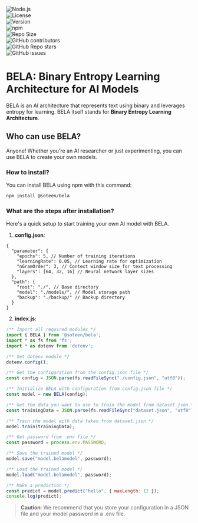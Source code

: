 ![Node.js](https://img.shields.io/badge/Node.js-12%2B-green?logo=node.js&style=flat)  
![License](https://img.shields.io/github/license/soteenstudio/bela?style=flat)  
![Version](https://img.shields.io/npm/v/@soteen/bela?style=flat)  
![npm](https://img.shields.io/npm/dt/@soteen/bela?style=flat)  
![Repo Size](https://img.shields.io/github/repo-size/soteenstudio/bela?style=flat)  
![GitHub contributors](https://img.shields.io/github/contributors/soteenstudio/bela?style=flat)  
![GitHub Repo stars](https://img.shields.io/github/stars/soteenstudio/bela?style=flat)  
![GitHub issues](https://img.shields.io/github/issues/soteenstudio/bela?style=flat)
# BELA: Binary Entropy Learning Architecture for AI Models
BELA is an AI architecture that represents text using binary and leverages entropy for learning.
BELA itself stands for **Binary Entropy Learning Architecture**.
## Who can use BELA?
Anyone! Whether you're an AI researcher or just experimenting, you can use BELA to create your own models.
### How to install?
You can install BELA using npm with this command:
```sh
npm install @soteen/bela
```
### What are the steps after installation?
Here's a quick setup to start training your own AI model with BELA.
1. **config.json**:
```json5
{
  "parameter": {
    "epochs": 5, // Number of training iterations
    "learningRate": 0.05, // Learning rate for optimization
    "nGramOrder": 3, // Context window size for text processing
    "layers": [64, 32, 16] // Neural network layer sizes
  },
  "path": {
    "root": "./", // Base directory
    "model": "./models/", // Model storage path
    "backup": "./backup/" // Backup directory
  }
}
```
2. **index.js**:
```javascript
/** Import all required modules */
import { BELA } from '@soteen/bela';
import * as fs from 'fs';
import * as dotenv from 'dotenv';

/** Set dotenv module */
dotenv.config();

/** Get the configuration from the config.json file */
const config = JSON.parse(fs.readFileSync("./config.json", "utf8"));

/** Initialize BELA with configuration from config.json file */
const model = new BELA(config);

/** Get the data you want to use to train the model from dataset.json */
const trainingData = JSON.parse(fs.readFileSync("dataset.json", "utf8"));

/** Train the model with data taken from dataset.json */
model.train(trainingData);

/** Get password from .env file */
const password = process.env.PASSWORD;

/** Save the trained model */
model.save("model.belamodel", password);

/** Load the trained model */
model.load("model.belamodel", password);

/** Make a prediction */
const predict = model.predict("hello", { maxLength: 12 });
console.log(predict);
```

> **Caution**: We recommend that you store your configuration in a JSON file and your model password in a .env file.